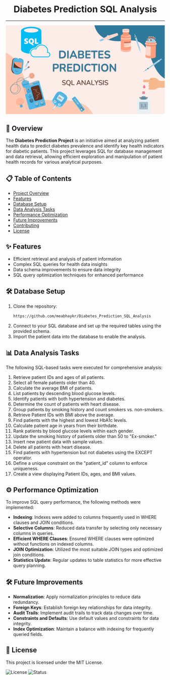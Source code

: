 <h1 align="center">Diabetes Prediction SQL Analysis</h1>

---

<p align="center">
    <img src="https://github.com/meabhaykr/Diabetes_Prediction_SQL_Analysis/blob/main/Poster.png" alt="Poster.png">
</p>

## 🚀 Overview
The **Diabetes Prediction Project** is an initiative aimed at analyzing patient health data to predict diabetes prevalence and identify key health indicators for diabetic patients. This project leverages SQL for database management and data retrieval, allowing efficient exploration and manipulation of patient health records for various analytical purposes.

## 📋 Table of Contents
- [Project Overview](#-overview)
- [Features](#-features)
- [Database Setup](#-database-setup)
- [Data Analysis Tasks](#-data-analysis-tasks)
- [Performance Optimization](#-performance-optimization)
- [Future Improvements](#-future-improvements)
- [Contributing](#-contributing)
- [License](#-license)

## ✨ Features
- Efficient retrieval and analysis of patient information
- Complex SQL queries for health data insights
- Data schema improvements to ensure data integrity
- SQL query optimization techniques for enhanced performance

## 🛠️ Database Setup
1. Clone the repository:
   ```bash
   https://github.com/meabhaykr/Diabetes_Prediction_SQL_Analysis
   ```
2. Connect to your SQL database and set up the required tables using the provided schema.
3. Import the patient data into the database to enable the analysis.

## 📊 Data Analysis Tasks
The following SQL-based tasks were executed for comprehensive analysis:
1. Retrieve patient IDs and ages of all patients.
2. Select all female patients older than 40.
3. Calculate the average BMI of patients.
4. List patients by descending blood glucose levels.
5. Identify patients with both hypertension and diabetes.
6. Determine the count of patients with heart disease.
7. Group patients by smoking history and count smokers vs. non-smokers.
8. Retrieve Patient IDs with BMI above the average.
9. Find patients with the highest and lowest HbA1c levels.
10. Calculate patient age in years from their birthdate.
11. Rank patients by blood glucose levels within each gender.
12. Update the smoking history of patients older than 50 to "Ex-smoker."
13. Insert new patient data with sample values.
14. Delete all patients with heart disease.
15. Find patients with hypertension but not diabetes using the EXCEPT operator.
16. Define a unique constraint on the "patient_id" column to enforce uniqueness.
17. Create a view displaying Patient IDs, ages, and BMI values.

## ⚙️ Performance Optimization
To improve SQL query performance, the following methods were implemented:
- **Indexing**: Indexes were added to columns frequently used in WHERE clauses and JOIN conditions.
- **Selective Columns**: Reduced data transfer by selecting only necessary columns in queries.
- **Efficient WHERE Clauses**: Ensured WHERE clauses were optimized without functions on indexed columns.
- **JOIN Optimization**: Utilized the most suitable JOIN types and optimized join conditions.
- **Statistics Update**: Regular updates to table statistics for more effective query planning.

## 🛠️ Future Improvements
- **Normalization**: Apply normalization principles to reduce data redundancy.
- **Foreign Keys**: Establish foreign key relationships for data integrity.
- **Audit Trails**: Implement audit trails to track data changes over time.
- **Constraints and Defaults**: Use default values and constraints for data integrity.
- **Index Optimization**: Maintain a balance with indexing for frequently queried fields.

## 📄 License
This project is licensed under the MIT License.



![License](https://img.shields.io/badge/license-MIT-blue.svg)
![Status](https://img.shields.io/badge/status-Completed-brightgreen.svg)
